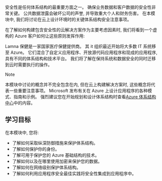 安全性是任何体系结构的最重要方面之一。 确保业务数据和客户数据的安全性非常关键。 公共数据泄露会破坏公司的声誉, 并导致重大个人和财务伤害。 在本模块中, 我们将讨论在云上设计环境时的关键体系结构安全注意事项。

在了解如何构建包含安全性的云解决方案作为主要考虑因素时, 我们将看到一个虚构的 Azure 客户如何让这些原则发挥作用:

Lamna 保健是一家国家医疗保健提供商。 其 it 组织最近开始将大多数 IT 系统移至 Azure。 它们混合了自定义应用程序、开放源代码应用程序和现成的应用程序, 具有不同的体系结构和技术平台。 我们将了解在保持系统和数据安全的同时迁移到云时需要执行的操作。

> [!NOTE]
> 本模块中讨论的概念并不完全包含在内, 但在云上构建解决方案时, 这些概念将代表一些重要注意事项。 Microsoft 发布有关在 Azure 上设计应用程序的各种模式、指南和示例。 强烈建议您在开始规划和设计体系结构时查看[Azure 体系结构中心](https://docs.microsoft.com/azure/architecture/)中的内容。

## <a name="learning-objectives"></a>学习目标

在本模块中, 您将:

- 了解如何采取纵深防御措施来保护体系结构。
- 了解如何保护你的身份。
- 了解可用于保护您的 Azure 基础结构的技术。
- 了解如何以及在哪里使用加密来保护您的数据。
- 了解如何在网络级别保护体系结构。
- 了解如何利用应用程序安全最佳实践将安全性集成到应用程序中。